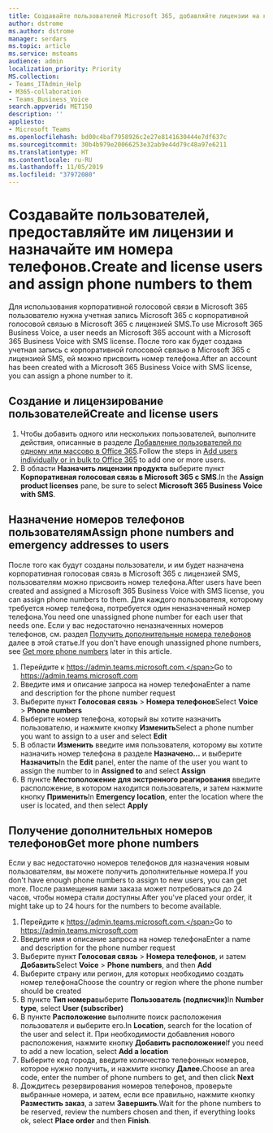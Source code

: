 ```yaml
---
title: Создавайте пользователей Microsoft 365, добавляйте лицензии на корпоративную голосовую связь в Microsoft 365 и назначайте номера телефонов
author: dstrome
ms.author: dstrome
manager: serdars
ms.topic: article
ms.service: msteams
audience: admin
localization_priority: Priority
MS.collection:
- Teams_ITAdmin_Help
- M365-collaboration
- Teams_Business_Voice
search.appverid: MET150
description: ''
appliesto:
- Microsoft Teams
ms.openlocfilehash: bd00c4baf7958926c2e27e8141630444e7df637c
ms.sourcegitcommit: 30b4b979e20066253e32ab9e44d79c48a97e6211
ms.translationtype: HT
ms.contentlocale: ru-RU
ms.lasthandoff: 11/05/2019
ms.locfileid: "37972080"
---
```

# <a name="create-and-license-users-and-assign-phone-numbers-to-them"></a><span data-ttu-id="07d63-102">Создавайте пользователей, предоставляйте им лицензии и назначайте им номера телефонов.</span><span class="sxs-lookup"><span data-stu-id="07d63-102">Create and license users and assign phone numbers to them</span></span>

<span data-ttu-id="07d63-103">Для использования корпоративной голосовой связи в Microsoft 365 пользователю нужна учетная запись Microsoft 365 с корпоративной голосовой связью в Microsoft 365 с лицензией SMS.</span><span class="sxs-lookup"><span data-stu-id="07d63-103">To use Microsoft 365 Business Voice, a user needs an Microsoft 365 account with a Microsoft 365 Business Voice with SMS license.</span></span> <span data-ttu-id="07d63-104">После того как будет создана учетная запись с корпоративной голосовой связью в Microsoft 365 с лицензией SMS, ей можно присвоить номер телефона.</span><span class="sxs-lookup"><span data-stu-id="07d63-104">After an account has been created with a Microsoft 365 Business Voice with SMS license, you can assign a phone number to it.</span></span>

## <a name="create-and-license-users"></a><span data-ttu-id="07d63-105">Создание и лицензирование пользователей</span><span class="sxs-lookup"><span data-stu-id="07d63-105">Create and license users</span></span>

1. <span data-ttu-id="07d63-106">Чтобы добавить одного или нескольких пользователей, выполните действия, описанные в разделе [Добавление пользователей по одному или массово в Office 365](https://docs.microsoft.com/office365/admin/add-users/add-users).</span><span class="sxs-lookup"><span data-stu-id="07d63-106">Follow the steps in [Add users individually or in bulk to Office 365](https://docs.microsoft.com/office365/admin/add-users/add-users) to add one or more users.</span></span>
2. <span data-ttu-id="07d63-107">В области **Назначить лицензии продукта** выберите пункт **Корпоративная голосовая связь в Microsoft 365 с SMS**.</span><span class="sxs-lookup"><span data-stu-id="07d63-107">In the **Assign product licenses** pane, be sure to select **Microsoft 365 Business Voice with SMS**.</span></span>

## <a name="assign-phone-numbers-to-users"></a><span data-ttu-id="07d63-108">Назначение номеров телефонов пользователям</span><span class="sxs-lookup"><span data-stu-id="07d63-108">Assign phone numbers and emergency addresses to users</span></span>

<span data-ttu-id="07d63-109">После того как будут созданы пользователи, и им будет назначена корпоративная голосовая связь в Microsoft 365 с лицензией SMS, пользователям можно присвоить номер телефона.</span><span class="sxs-lookup"><span data-stu-id="07d63-109">After users have been created and assigned a Microsoft 365 Business Voice with SMS license, you can assign phone numbers to them.</span></span> <span data-ttu-id="07d63-110">Для каждого пользователя, которому требуется номер телефона, потребуется один неназначенный номер телефона.</span><span class="sxs-lookup"><span data-stu-id="07d63-110">You need one unassigned phone number for each user that needs one.</span></span> <span data-ttu-id="07d63-111">Если у вас недостаточно неназначенных номеров телефонов, см. раздел [Получить дополнительные номера телефонов](#get-more-phone-numbers) далее в этой статье.</span><span class="sxs-lookup"><span data-stu-id="07d63-111">If you don't have enough unassigned phone numbers, see [Get more phone numbers](#get-more-phone-numbers) later in this article.</span></span>

1. <span data-ttu-id="07d63-112">Перейдите к https://admin.teams.microsoft.com.</span><span class="sxs-lookup"><span data-stu-id="07d63-112">Go to https://admin.teams.microsoft.com</span></span>
2. <span data-ttu-id="07d63-113">Введите имя и описание запроса на номер телефона</span><span class="sxs-lookup"><span data-stu-id="07d63-113">Enter a name and description for the phone number request</span></span>
3. <span data-ttu-id="07d63-114">Выберите пункт **Голосовая связь** > **Номера телефонов**</span><span class="sxs-lookup"><span data-stu-id="07d63-114">Select **Voice** > **Phone numbers**</span></span>
4. <span data-ttu-id="07d63-115">Выберите номер телефона, который вы хотите назначить пользователю, и нажмите кнопку **Изменить**</span><span class="sxs-lookup"><span data-stu-id="07d63-115">Select a phone number you want to assign to a user and select **Edit**</span></span>
5. <span data-ttu-id="07d63-116">В области **Изменить** введите имя пользователя, которому вы хотите назначить номер телефона в разделе **Назначено...** и выберите **Назначить**</span><span class="sxs-lookup"><span data-stu-id="07d63-116">In the **Edit** panel, enter the name of the user you want to assign the number to in **Assigned to** and select **Assign**</span></span>
6. <span data-ttu-id="07d63-117">В пункте **Местоположение для экстренного реагирования** введите расположение, в котором находится пользователь, и затем нажмите кнопку **Применить**</span><span class="sxs-lookup"><span data-stu-id="07d63-117">In **Emergency location**, enter the location where the user is located, and then select **Apply**</span></span>


## <a name="get-more-phone-numbers"></a><span data-ttu-id="07d63-118">Получение дополнительных номеров телефонов</span><span class="sxs-lookup"><span data-stu-id="07d63-118">Get more phone numbers</span></span>

<span data-ttu-id="07d63-119">Если у вас недостаточно номеров телефонов для назначения новым пользователям, вы можете получить дополнительные номера.</span><span class="sxs-lookup"><span data-stu-id="07d63-119">If you don't have enough phone numbers to assign to new users, you can get more.</span></span> <span data-ttu-id="07d63-120">После размещения вами заказа может потребоваться до 24 часов, чтобы номера стали доступны.</span><span class="sxs-lookup"><span data-stu-id="07d63-120">After you've placed your order, it might take up to 24 hours for the numbers to become available.</span></span>

1. <span data-ttu-id="07d63-121">Перейдите к https://admin.teams.microsoft.com.</span><span class="sxs-lookup"><span data-stu-id="07d63-121">Go to https://admin.teams.microsoft.com</span></span>
2. <span data-ttu-id="07d63-122">Введите имя и описание запроса на номер телефона</span><span class="sxs-lookup"><span data-stu-id="07d63-122">Enter a name and description for the phone number request</span></span>
3. <span data-ttu-id="07d63-123">Выберите пункт **Голосовая связь** > **Номера телефонов**, и затем **Добавить**</span><span class="sxs-lookup"><span data-stu-id="07d63-123">Select **Voice** > **Phone numbers**, and then **Add**</span></span>
4. <span data-ttu-id="07d63-124">Выберите страну или регион, для которых необходимо создать номер телефона</span><span class="sxs-lookup"><span data-stu-id="07d63-124">Choose the country or region where the phone number should be created</span></span>
5. <span data-ttu-id="07d63-125">В пункте **Тип номера**выберите **Пользователь (подписчик)**</span><span class="sxs-lookup"><span data-stu-id="07d63-125">In **Number type**, select **User (subscriber)**</span></span>
6. <span data-ttu-id="07d63-126">В пункте **Расположение** выполните поиск расположения пользователя и выберите его.</span><span class="sxs-lookup"><span data-stu-id="07d63-126">In **Location**, search for the location of the user and select it.</span></span> <span data-ttu-id="07d63-127">При необходимости добавления нового расположения, нажмите кнопку **Добавить расположение**</span><span class="sxs-lookup"><span data-stu-id="07d63-127">If you need to add a new location, select **Add a location**</span></span>
7. <span data-ttu-id="07d63-128">Выберите код города, введите количество телефонных номеров, которое нужно получить, и нажмите кнопку **Далее.**</span><span class="sxs-lookup"><span data-stu-id="07d63-128">Choose an area code, enter the number of phone numbers to get, and then click **Next**</span></span>
8. <span data-ttu-id="07d63-129">Дождитесь резервирования номеров телефонов, проверьте выбранные номера, и затем, если все правильно, нажмите кнопку **Разместить заказ**, а затем **Завершить**.</span><span class="sxs-lookup"><span data-stu-id="07d63-129">Wait for the phone numbers to be reserved, review the numbers chosen and then, if everything looks ok, select **Place order** and then **Finish**.</span></span>

